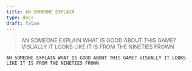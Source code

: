 ```yaml
---
title: AN SOMEONE EXPLAIN
type: docs
draft: false
---
```


> AN SOMEONE EXPLAIN WHAT IS GOOD ABOUT THIS GAME? VISUALLY IT LOOKS LIKE IT IS FROM THE NINETIES FROWN

```plaintext {filename="Copy to clipboard"}
AN SOMEONE EXPLAIN WHAT IS GOOD ABOUT THIS GAME? VISUALLY IT LOOKS LIKE IT IS FROM THE NINETIES FROWN
```
